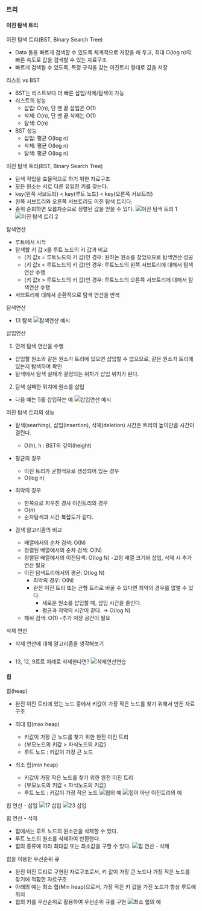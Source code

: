 ### 트리
#### 이진 탐색 트리
이진 탐색 트리(BST, Binary Search Tree)
- Data 들을 빠르게 검색할 수 있도록 체계적으로 저장을 해 두고, 최대 O(log n)의 빠른 속도로 값을 검색할 수 있는 자료구조
- 빠르게 검색될 수 있도록, 특정 규칙을 갖는 이진트리 형태로 값을 저장

리스트 vs BST
- BST는 리스트보다 더 빠른 삽입/삭제/탐색이 가능
- 리스트의 성능
  - 삽입: O(n), 단 맨 끝 삽입은 O(1)
  - 삭제: O(n), 단 맨 끝 삭제는 O(1)
  - 탐색: O(n)
- BST 성능
  - 삽입: 평균 O(log n)
  - 삭제: 평균 O(log n)
  - 탐색: 평균 O(log n)

이진 탐색 트리(BST, Binary Search Tree)
- 탐색 작업을 효율적으로 하기 위한 자료구조
- 모든 원소는 서로 다른 유일한 키를 갖는다.
- key(왼쪽 서브트리) < key(루트 노드) < key(오른쪽 서브트리)
- 왼쪽 서브트리와 오른쪽 서브트리도 이진 탐색 트리다.
- 중위 순회하면 오름차순으로 정렬된 값을 얻을 수 있다.
![이진 탐색 트리 1](이진탐색트리1.png)
![이진 탐색 트리 2](이진탐색트리2.png)

탐색연산
- 루트에서 시작
- 탐색할 키 값 x를 루트 노드의 키 값과 비교
  - (키 값x = 루트노드의 키 값)인 경우: 원하는 원소를 찾았으므로 탐색연산 성공
  - (키 값x < 루트노드의 키 값)인 경우: 루트노드의 왼쪽 서브트리에 대해서 탐색연산 수행
  - (키 값x > 루트노드의 키 값)인 경우: 루트노드의 오른쪽 서브트리에 대해서 탐색연산 수행
- 서브트리에 대해서 순환적으로 탐색 연산을 반복

탐색연산
- 13 탐색
![탐색연산 예시](탐색연산예시.png)

삽입연산
1. 먼저 탐색 연산을 수행
  - 삽입할 원소와 같은 원소가 트리에 있으면 삽입할 수 없으므로, 같은 원소가 트리에 있는지 탐색하여 확인
  - 탐색에서 탐색 실패가 결정되는 위치가 삽입 위치가 된다.
2. 탐색 실패한 위치에 원소를 삽입
  - 다음 예는 5를 삽입하는 예
![삽입연산 예시](삽입연산예시.png)

이진 탐색 트리의 성능
- 탐색(searhing), 삽입(insertion), 삭제(deletion) 시간은 트리의 높이만큼 시간이 걸린다.
  - O(h), h : BST의 깊이(height)
- 평균의 경우
  - 이진 트리가 균형적으로 생성되어 있는 경우
  - O(log n)
- 최악의 경우
  - 한쪽으로 치우친 경사 이진트리의 경우
  - O(n)
  - 순차탐색과 시간 복잡도가 같다.

- 검색 알고리즘의 비교
  - 배열에서의 순차 검색: O(N)
  - 정렬된 배열에서의 순차 검색: O(N)
  - 정렬된 배열에서의 이진탐색: O(log N)
    -고정 배열 크기와 삽입, 삭제 시 추가 연산 필요
  - 이진 탐색트리에서의 평균: O(log N)
    - 최악의 경우: O(N)
    - 완전 이진 트리 또는 균형 트리로 바꿀 수 있다면 최악의 경우를 없앨 수 있다.
      - 새로운 원소를 삽입할 때, 삽입 시간을 줄인다.
      - 평균과 최악의 시간이 같다. → O(log N)
  - 해쉬 검색: O(1)
    -추가 저장 공간이 필요

삭제 연산
- 삭제 연산에 대해 알고리즘을 생각해보기
```python

```
- 13, 12, 9르르 차례로 삭제한다면?
![삭제연산연습](삭제연산.png)

#### 힙
힙(heap)
- 완전 이진 트리에 있는 노드 중에서 키값이 가장 작은 노드를 찾기 위해서 만든 자료 구조

- 최대 힙(max heap)
  - 키값이 가장 큰 노드를 찾기 위한 완전 이진 트리
  - {부모노드의 키값 > 자식노드의 키값}
  - 루트 노드 : 키값이 가장 큰 노드

- 최소 힙(min heap)
  - 키값이 가장 작은 노드를 찾기 위한 완전 이진 트리
  - {부모노드의 키값 < 자식노드의 키값}
  - 루트 노드 : 키값이 가장 작은 노드
![힙의 예](힙의예.png)
![힙이 아닌 이진트리의 예](힙이아닌이진트리.png)

힙 연산 - 삽입
![17 삽입](17삽입.png)
![23 삽입](23삽입.png)

힙 연산 - 삭제
- 힙에서는 루트 노드의 원소만을 삭제할 수 있다.
- 루트 노드의 원소를 삭제하여 반환한다.
- 힙의 종류에 따라 최대값 또는 최소값을 구할 수 있다.
![힙 연산 - 삭제](힙연산삭제)

힙을 이용한 우선순위 큐
- 완전 이진 트리로 구현된 자료구조로서, 키 값이 가장 큰 노드나 가장 작은 노드를 찾기에 적합한 자료구조
- 아래의 예는 최소 힙(Min heap)으로서, 가장 작은 키 값을 가진 노드가 항상 루트에 위치
- 힙의 키를 우선순위로 활용하여 우선순위 큐를 구현
![최소 힙의 예](최소힙의예.png)